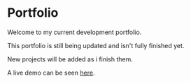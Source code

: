 # Portfolio

Welcome to my current development portfolio.

This portfolio is still being updated and isn't fully finished yet.

New projects will be added as i finish them.

A live demo can be seen [here](https://lucswinkels.com).
